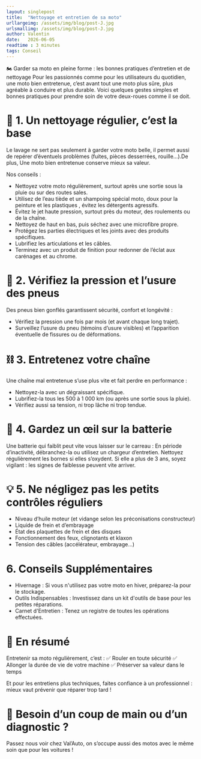 ```yaml
---
layout: singlepost
title:  "Nettoyage et entretien de sa moto"
urllargeimg: /assets/img/blog/post-J.jpg
urlsmallimg: /assets/img/blog/post-J.jpg
author: Valentin
date:   2026-06-05
readtime : 3 minutes
tags: Conseil  
---
```

🏍️ Garder sa moto en pleine forme : les bonnes pratiques d’entretien et de nettoyage
Pour les passionnés comme pour les utilisateurs du quotidien, une moto bien entretenue, c’est avant tout une moto plus sûre, plus agréable à conduire et plus durable. Voici quelques gestes simples et bonnes pratiques pour prendre soin de votre deux-roues comme il se doit.

# 🧼 1. Un nettoyage régulier, c’est la base
Le lavage ne sert pas seulement à garder votre moto belle, il permet aussi de repérer d’éventuels problèmes (fuites, pièces desserrées, rouille…).De plus, Une moto bien entretenue conserve mieux sa valeur.

Nos conseils :
* Nettoyez votre moto régulièrement, surtout après une sortie sous la pluie ou sur des routes sales.
* Utilisez de l’eau tiède et un shampoing spécial moto, doux pour la peinture et les plastiques , évitez les détergents agressifs.
* Évitez le jet haute pression, surtout près du moteur, des roulements ou de la chaîne.
* Nettoyez de haut en bas, puis séchez avec une microfibre propre.
* Protégez les parties électriques et les joints avec des produits spécifiques.
* Lubrifiez les articulations et les câbles.
* Terminez avec un produit de finition pour redonner de l’éclat aux carénages et au chrome.

# 🔧 2. Vérifiez la pression et l’usure des pneus
Des pneus bien gonflés garantissent sécurité, confort et longévité :
* Vérifiez la pression une fois par mois (et avant chaque long trajet).
* Surveillez l’usure du pneu (témoins d’usure visibles) et l’apparition éventuelle de fissures ou de déformations.

# ⛓️ 3. Entretenez votre chaîne
Une chaîne mal entretenue s’use plus vite et fait perdre en performance :
* Nettoyez-la avec un dégraissant spécifique.
* Lubrifiez-la tous les 500 à 1 000 km (ou après une sortie sous la pluie).
* Vérifiez aussi sa tension, ni trop lâche ni trop tendue.

# 🔋 4. Gardez un œil sur la batterie
Une batterie qui faiblit peut vite vous laisser sur le carreau :
En période d’inactivité, débranchez-la ou utilisez un chargeur d’entretien.
Nettoyez régulièrement les bornes si elles s’oxydent.
Si elle a plus de 3 ans, soyez vigilant : les signes de faiblesse peuvent vite arriver.

# 💡 5. Ne négligez pas les petits contrôles réguliers
* Niveau d’huile moteur (et vidange selon les préconisations constructeur)
* Liquide de frein et d’embrayage
* État des plaquettes de frein et des disques 
* Fonctionnement des feux, clignotants et klaxon
* Tension des câbles (accélérateur, embrayage…)

# 6. Conseils Supplémentaires
* Hivernage : Si vous n'utilisez pas votre moto en hiver, préparez-la pour le stockage.
* Outils Indispensables : Investissez dans un kit d'outils de base pour les petites réparations.
* Carnet d'Entretien : Tenez un registre de toutes les opérations effectuées.

# 🏁 En résumé
Entretenir sa moto régulièrement, c’est : 
✅ Rouler en toute sécurité
✅ Allonger la durée de vie de votre machine
✅ Préserver sa valeur dans le temps

Et pour les entretiens plus techniques, faites confiance à un professionnel : mieux vaut prévenir que réparer trop tard !

# 📍 Besoin d’un coup de main ou d’un diagnostic ?
Passez nous voir chez Val’Auto, on s’occupe aussi des motos avec le même soin que pour les voitures !